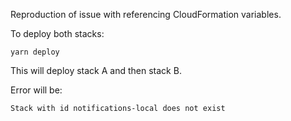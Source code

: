 Reproduction of issue with referencing CloudFormation variables.

To deploy both stacks:
```
yarn deploy
```

This will deploy stack A and then stack B.

Error will be:
```
Stack with id notifications-local does not exist
```